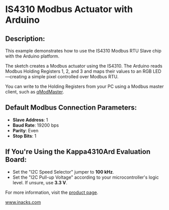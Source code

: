# IS4310 Modbus Actuator with Arduino

## Description:
This example demonstrates how to use the IS4310 Modbus RTU Slave chip with the Arduino platform.

The sketch creates a Modbus actuator using the IS4310. The Arduino reads Modbus Holding Registers 1, 2, and 3 and maps their values to an RGB LED—creating a simple pixel controlled over Modbus RTU.

You can write to the Holding Registers from your PC using a Modbus master client, such as [qModMaster](https://sourceforge.net/projects/qmodmaster/).

## Default Modbus Connection Parameters:
- **Slave Address**: 1
- **Baud Rate**: 19200 bps
- **Parity**: Even
- **Stop Bits**: 1

## If You're Using the Kappa4310Ard Evaluation Board:
- Set the "I2C Speed Selector" jumper to **100 kHz**.
- Set the "I2C Pull-up Voltage" according to your microcontroller's logic level. If unsure, use **3.3 V**.

For more information, visit the [product page](https://www.inacks.com/is4310).

www.inacks.com
